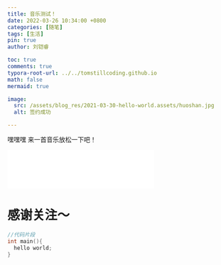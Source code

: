 ```yaml
---
title: 音乐测试！
date: 2022-03-26 10:34:00 +0800
categories: [随笔]
tags: [生活]
pin: true
author: 刘铠睿

toc: true
comments: true
typora-root-url: ../../tomstillcoding.github.io
math: false
mermaid: true

image:
  src: /assets/blog_res/2021-03-30-hello-world.assets/huoshan.jpg
  alt: 签约成功

---
```

嘿嘿嘿 来一首音乐放松一下吧！
<iframe frameborder="no" border="0" marginwidth="0" marginheight="0" width="330" height="86"
        src="//music.163.com/outchain/player?type=2&id=427606780&auto=1&height=66"> </iframe>

# 感谢关注～ 


```c++
//代码片段
int main(){
  hello world;
}
```
